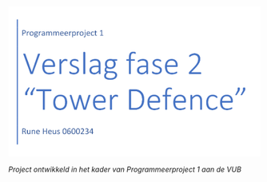 [![Project Verslag](Verslag.png)](Verslag.pdf)

*Project ontwikkeld in het kader van Programmeerproject 1 aan de VUB*
